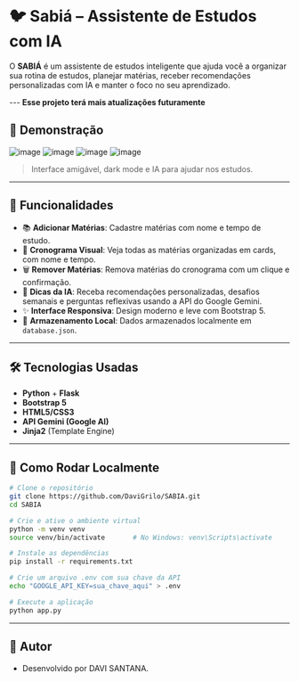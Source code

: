 # 🐦 Sabiá – Assistente de Estudos com IA

O **SABIÁ** é um assistente de estudos inteligente que ajuda você a organizar sua rotina de estudos, planejar matérias, receber recomendações personalizadas com IA e manter o foco no seu aprendizado.


--- **Esse projeto terá mais atualizações futuramente**

## 📸 Demonstração

![image](https://github.com/user-attachments/assets/99b89444-9f72-45c6-a31c-cac488ad0980)
![image](https://github.com/user-attachments/assets/a0c415dd-c09a-456e-800a-744da6c6b9ca)
![image](https://github.com/user-attachments/assets/c6c91869-3609-4ba4-8966-9d302111105e)
![image](https://github.com/user-attachments/assets/2064875f-12b0-4893-99f5-5a95ecfc91bf)

> Interface amigável, dark mode e IA para ajudar nos estudos.

---

## 🚀 Funcionalidades

- 📚 **Adicionar Matérias**: Cadastre matérias com nome e tempo de estudo.
- 📅 **Cronograma Visual**: Veja todas as matérias organizadas em cards, com nome e tempo.
- 🗑 **Remover Matérias**: Remova matérias do cronograma com um clique e confirmação.
- 🧠 **Dicas da IA**: Receba recomendações personalizadas, desafios semanais e perguntas reflexivas usando a API do Google Gemini.
- ✨ **Interface Responsiva**: Design moderno e leve com Bootstrap 5.
- 💾 **Armazenamento Local**: Dados armazenados localmente em `database.json`.

---

## 🛠️ Tecnologias Usadas

- **Python** + **Flask**
- **Bootstrap 5**
- **HTML5/CSS3**
- **API Gemini (Google AI)**
- **Jinja2** (Template Engine)

---

## 📂 Como Rodar Localmente

```bash
# Clone o repositório
git clone https://github.com/DaviGrilo/SABIA.git
cd SABIA

# Crie e ative o ambiente virtual
python -m venv venv
source venv/bin/activate       # No Windows: venv\Scripts\activate

# Instale as dependências
pip install -r requirements.txt

# Crie um arquivo .env com sua chave da API
echo "GOOGLE_API_KEY=sua_chave_aqui" > .env

# Execute a aplicação
python app.py
````
---

## 👤 **Autor**
- Desenvolvido por DAVI SANTANA.
